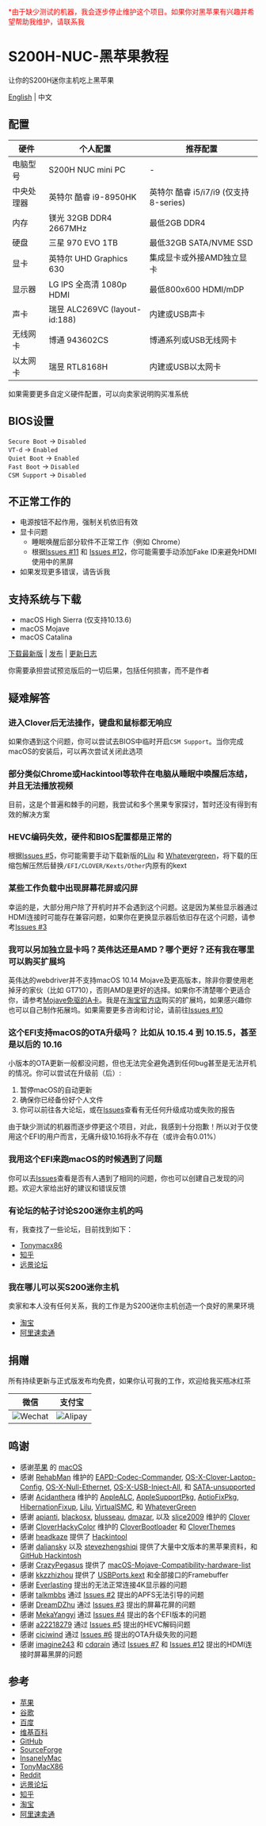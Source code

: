 <font color=red>*由于缺少测试的机器，我会逐步停止维护这个项目。如果你对黑苹果有兴趣并希望帮助我维护，请联系我</font>

# S200H-NUC-黑苹果教程

让你的S200H迷你主机吃上黑苹果

[English](https://github.com/EngLearnsh/S200H-NUC-Hackintosh/blob/master/README.md) | 中文

## 配置

| 硬件      | 个人配置                           | 推荐配置 |
| --------- | --------------------------------- | ------- |
| 电脑型号   | S200H NUC mini PC                 | -       |
| 中央处理器 | 英特尔 酷睿 i9-8950HK              | 英特尔 酷睿 i5/i7/i9 (仅支持8-series) |
| 内存      | 镁光 32GB DDR4 2667MHz         | 最低2GB DDR4                         |
| 硬盘      | 三星 970 EVO 1TB               | 最低32GB SATA/NVME SSD               |
| 显卡      | 英特尔 UHD Graphics 630            | 集成显卡或外接AMD独立显卡              |
| 显示器    | LG IPS 全高清 1080p HDMI          | 最低800x600 HDMI/mDP                 |
| 声卡      | 瑞昱 ALC269VC (layout-id:188)     | 内建或USB声卡                        |
| 无线网卡   | 博通 943602CS                    | 博通系列或USB无线网卡                |
| 以太网卡   | 瑞昱 RTL8168H                    | 内建或USB以太网卡                    |

如果需要更多自定义硬件配置，可以向卖家说明购买准系统

## BIOS设置

`Secure Boot` -> `Disabled`  
`VT-d` -> `Enabled`  
`Quiet Boot` -> `Enabled`  
`Fast Boot` -> `Disabled`  
`CSM Support` -> `Disabled`  

## 不正常工作的

- 电源按钮不起作用，强制关机依旧有效
- 显卡问题
  - 睡眠唤醒后部分软件不正常工作（例如 Chrome）
  - 根据[Issues #11](https://github.com/EngLearnsh/S200H-NUC-Hackintosh/issues/11) 和 [Issues #12](https://github.com/EngLearnsh/S200H-NUC-Hackintosh/issues/12)，你可能需要手动添加Fake ID来避免HDMI使用中的黑屏
- 如果发现更多错误，请告诉我

## 支持系统与下载

- macOS High Sierra (仅支持10.13.6)
- macOS Mojave
- macOS Catalina

[下载最新版](https://github.com/EngLearnsh/S200H-NUC-Hackintosh/releases/download/v1.4/S200H-EFI-v1.4.zip) | [发布](https://github.com/EngLearnsh/S200H-NUC-Hackintosh/releases) | [更新日志](https://github.com/EngLearnsh/S200H-NUC-Hackintosh/blob/master/Changelog_CN.md)

你需要承担尝试预览版后的一切后果，包括任何损害，而不是作者

## 疑难解答

### 进入Clover后无法操作，键盘和鼠标都无响应

如果你遇到这个问题，你可以尝试去BIOS中临时开启`CSM Support`。当你完成macOS的安装后，可以再次尝试关闭此选项

### 部分类似Chrome或Hackintool等软件在电脑从睡眠中唤醒后冻结，并且无法播放视频

目前，这是个普遍和棘手的问题，我尝试和多个黑果专家探讨，暂时还没有得到有效的解决方案

### HEVC编码失效，硬件和BIOS配置都是正常的

根据[Issues #5](https://github.com/EngLearnsh/S200H-NUC-Hackintosh/issues/5)，你可能需要手动下载新版的[Lilu](https://github.com/acidanthera/Lilu/releases) 和 [Whatevergreen](https://github.com/acidanthera/WhateverGreen/releases)，将下载的压缩包解压然后替换`/EFI/CLOVER/Kexts/Other`内原有的kext

### 某些工作负载中出现屏幕花屏或闪屏

幸运的是，大部分用户除了开机时并不会遇到这个问题。这是因为某些显示器通过HDMI连接时可能存在兼容问题，如果你在更换显示器后依旧存在这个问题，请参考[Issues #3](https://github.com/EngLearnsh/S200H-NUC-Hackintosh/issues/3)

### 我可以另加独立显卡吗？英伟达还是AMD？哪个更好？还有我在哪里可以购买扩展坞

英伟达的webdriver并不支持macOS 10.14 Mojave及更高版本，除非你要使用老掉牙的家伙（比如 GT710），否则AMD是更好的选择。如果你不清楚哪个更适合你，请参考[Mojave免驱的A卡](https://github.com/CrazyPegAsus/macOS-Mojave-Compatibility-hardware-list#%E9%A6%96%E9%80%89-%E8%93%9D%E5%AE%9D%E7%9F%B3-%E5%BE%AE%E6%98%9F-%E7%9A%84)。我是在[淘宝官方店](https://item.taobao.com/item.htm?spm=a1z10.5-c-s.w4002-21839614856.41.178472171zqPyZ&id=593258062526)购买的扩展坞，如果感兴趣你也可以自己制作拓展坞。如果需要更多咨询和讨论，请前往[Issues #10](https://github.com/EngLearnsh/S200H-NUC-Hackintosh/issues/10)

### 这个EFI支持macOS的OTA升级吗？ 比如从 10.15.4 到 10.15.5，甚至是以后的 10.16

小版本的OTA更新一般都没问题，但也无法完全避免遇到任何bug甚至是无法开机的情况。你可以尝试在升级前（后）:

1. 暂停macOS的自动更新
2. 确保你已经备份好个人文件
3. 你可以前往各大论坛，或在[Issues](https://github.com/EngLearnsh/S200H-NUC-Hackintosh/issues)查看有无任何升级成功或失败的报告

由于缺少测试的机器而逐步停更这个项目，对此，我感到十分抱歉！所以对于仅使用这个EFI的用户而言，无痛升级10.16将永不存在（或许会有0.01%）

### 我用这个EFI来跑macOS的时候遇到了问题

你可以去[Issues](https://github.com/EngLearnsh/S200H-NUC-Hackintosh/issues)查看是否有人遇到了相同的问题，你也可以创建自己发现的问题。欢迎大家给出好的建议和错误反馈

### 有论坛的帖子讨论S200迷你主机的吗

有，我查找了一些论坛，目前找到如下：

- [Tonymacx86](https://www.tonymacx86.com/threads/eglobal-s200-nuc-intel-i7-8750h-mini-pc-compatible.276741)
- [知乎](https://zhuanlan.zhihu.com/p/65263547)
- [远景论坛](http://bbs.pcbeta.com/viewthread-1826798-1-1.html)

### 我在哪儿可以买S200迷你主机

卖家和本人没有任何关系，我的工作是为S200迷你主机创造一个良好的黑果环境

- [淘宝](https://item.taobao.com/item.htm?spm=a230r.1.14.20.47f24c1aV8myCD&id=564185703343&ns=1&abbucket=14#detail)
- [阿里速卖通](https://www.aliexpress.com/item/32974757463.html?spm=2114.search0104.3.15.3df35489p80342&ws_ab_test=searchweb0_0,searchweb201602_6_10065_10130_10068_10547_319_317_10548_10696_10192_10190_453_10084_454_10083_10618_10307_10820_10301_10821_10303_537_536_10059_10884_10887_321_322_10103,searchweb201603_52,ppcSwitch_0&algo_expid=7ccf7ab0-f5cf-4f12-95f8-5b616c4e6775-2&algo_pvid=7ccf7ab0-f5cf-4f12-95f8-5b616c4e6775)

## 捐赠

所有持续更新与正式版发布均免费，如果你认可我的工作，欢迎给我买瓶冰红茶

| 微信                                                                                             | 支付宝                                                                                             |
| -------------------------------------------------------------------------------------------------- | -------------------------------------------------------------------------------------------------- |
| ![Wechat](https://github.com/EngLearnsh/S200H-NUC-Hackintosh/raw/master/Others/Wechat.png) | ![Alipay](https://github.com/EngLearnsh/S200H-NUC-Hackintosh/raw/master/Others/Alipay.jpeg) |

## 鸣谢

- 感谢[苹果](https://www.apple.com/) 的 [macOS](https://www.apple.com/macos/)
- 感谢 [RehabMan](https://github.com/RehabMan) 维护的 [EAPD-Codec-Commander](https://github.com/RehabMan/EAPD-Codec-Commander),  [OS-X-Clover-Laptop-Config](https://github.com/RehabMan/OS-X-Clover-Laptop-Config), [OS-X-Null-Ethernet](https://github.com/RehabMan/OS-X-Null-Ethernet), [OS-X-USB-Inject-All](https://github.com/RehabMan/OS-X-USB-Inject-All), 和 [SATA-unsupported](https://github.com/RehabMan/hack-tools/tree/master/kexts/SATA-unsupported.kext)
- 感谢 [Acidanthera](https://github.com/acidanthera) 维护的 [AppleALC](https://github.com/acidanthera/AppleALC), [AppleSupportPkg](https://github.com/acidanthera/AppleSupportPkg), [AptioFixPkg](https://github.com/acidanthera/AptioFixPkg), [HibernationFixup](https://github.com/acidanthera/HibernationFixup), [Lilu](https://github.com/acidanthera/Lilu), [VirtualSMC](https://github.com/acidanthera/VirtualSMC), 和 [WhateverGreen](https://github.com/acidanthera/WhateverGreen)
- 感谢 [apianti](https://sourceforge.net/u/apianti), [blackosx](https://sourceforge.net/u/blackosx), [blusseau](https://sourceforge.net/u/blusseau), [dmazar](https://sourceforge.net/u/dmazar), 以及 [slice2009](https://sourceforge.net/u/slice2009) 维护的 [Clover](https://sourceforge.net/projects/cloverefiboot)
- 感谢 [CloverHackyColor](https://github.com/CloverHackyColor) 维护的 [CloverBootloader](https://github.com/CloverHackyColor/CloverBootloader) 和 [CloverThemes](https://github.com/CloverHackyColor/CloverThemes)
- 感谢 [headkaze](https://www.insanelymac.com/forum/profile/1364628-headkaze/) 提供了 [Hackintool](https://github.com/headkaze/Hackintool)
- 感谢 [daliansky](https://github.com/daliansky/Hackintosh) 以及 [stevezhengshiqi](https://github.com/stevezhengshiqi) 提供了大量中文版本的黑苹果资料，和 [GitHub Hackintosh](https://github.com/daliansky/Hackintosh)
- 感谢 [CrazyPegasus](https://github.com/CrazyPegasus) 提供了 [macOS-Mojave-Compatibility-hardware-list](https://github.com/CrazyPegasus/macOS-Mojave-Compatibility-hardware-list)
- 感谢 [kkzzhizhou](https://github.com/kkzzhizhou) 提供了 [USBPorts.kext](https://github.com/kkzzhizhou/S200H_I7-8750H_Hackintosh/tree/master/EFI/CLOVER/kexts/Other/USBPorts.kext) 和全部接口的Framebuffer
- 感谢 [Everlasting](https://www.zhihu.com/people/3d7d974acb5eb086a0c378402ae0d100) 提出的无法正常连接4K显示器的问题
- 感谢 [talkmbbs](https://github.com/talkmbbs) 通过 [Issues #2](https://github.com/EngLearnsh/S200H-NUC-Hackintosh/issues/2) 提出的APFS无法引导的问题
- 感谢 [DreamDZhu](https://github.com/DreamDZhu) 通过 [Issues #3](https://github.com/EngLearnsh/S200H-NUC-Hackintosh/issues/3) 提出的屏幕花屏的问题
- 感谢 [MekaYangyi](https://github.com/MekaYangyi) 通过 [Issues #4](https://github.com/EngLearnsh/S200H-NUC-Hackintosh/issues/4) 提出的各个EFI版本的问题
- 感谢 [a22218279](https://github.com/a22218279) 通过 [Issues #5](https://github.com/EngLearnsh/S200H-NUC-Hackintosh/issues/5) 提出的HEVC解码问题
- 感谢 [ciciwind](https://github.com/ciciwind) 通过 [Issues #6](https://github.com/EngLearnsh/S200H-NUC-Hackintosh/issues/6) 提出的OTA升级失败的问题
- 感谢 [imagine243](https://github.com/imagine243) 和 [cdqrain](https://github.com/cdqrain) 通过 [Issues #7](https://github.com/EngLearnsh/S200H-NUC-Hackintosh/issues/7) 和 [Issues #12](https://github.com/EngLearnsh/S200H-NUC-Hackintosh/issues/12) 提出的HDMI连接时屏幕黑屏的问题

## 参考

- [苹果](https://www.apple.com/)
- [谷歌](https://www.google.com/)
- [百度](https://www.baidu.com/)
- [维基百科](https://www.wikipedia.org/)
- [GitHub](https://github.com/)
- [SourceForge](https://sourceforge.net/)
- [InsanelyMac](https://www.insanelymac.com/)
- [TonyMacX86](https://www.tonymacx86.com/)
- [Reddit](https://www.reddit.com/)
- [远景论坛](http://bbs.pcbeta.com/)
- [知乎](https://www.zhihu.com/)
- [淘宝](https://www.taobao.com/)
- [阿里速卖通](https://www.aliexpress.com/)